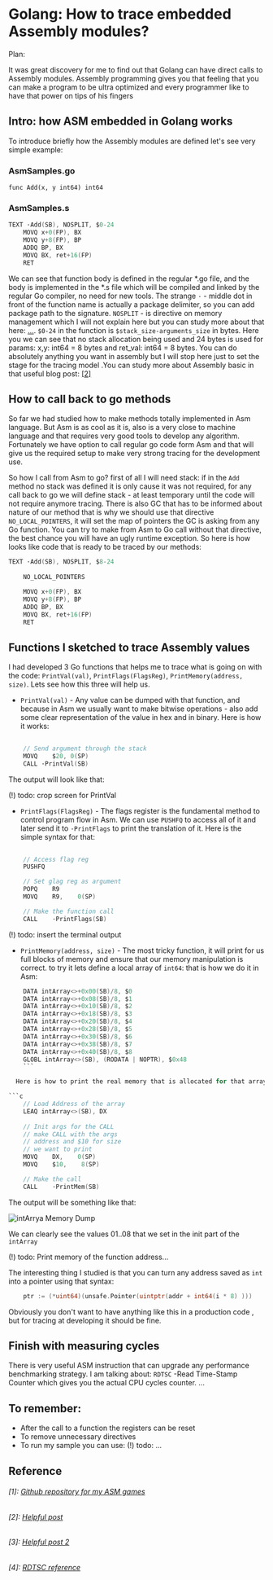 


# Golang: How to trace embedded Assembly modules?


Plan: 

It was great discovery for me to find out that Golang can have direct calls to 
Assembly modules. Assembly programming gives you that feeling that you can make a program to be ultra optimized and every programmer like to have that power on tips of his fingers

## Intro: how ASM embedded in Golang works 
To introduce briefly how the Assembly modules are defined let's see very simple example: 

### AsmSamples.go

```Golang 
func Add(x, y int64) int64
```

### AsmSamples.s
```c  
TEXT ·Add(SB), NOSPLIT, $0-24
    MOVQ x+0(FP), BX
    MOVQ y+8(FP), BP
    ADDQ BP, BX
    MOVQ BX, ret+16(FP)
    RET
```

We can see that function body is defined in the regular *.go file, and the body is implemented in the *.s file which will be compiled and linked by the regular Go compiler, no need for new tools. The strange `·` - middle dot in front of the function name is actually a package delimiter, so you can add package path to the signature. `NOSPLIT` - is directive on memory management which I will not explain here but you can study more about that here: [...](...). `$0-24` in the function is `$stack_size-arguments_size` in bytes. Here you we can see that no stack allocation being used and 24 bytes is used for params: x,y: int64 = 8 bytes and ret_val: int64 = 8 bytes. You can do absolutely anything you want in assembly but I will stop here just to set the stage for the tracing model .You can study more about Assembly basic in that useful blog post: [[2]](blog-1.md#2-helpful-post)  

## How to call back to go methods  
So far we had studied how to make methods totally implemented in Asm language. But Asm is as cool as it is, also is a very close to machine language and that
requires very good tools to develop any algorithm. Fortunately we have option to call regular go code form Asm and that will give us the required setup to make very strong tracing for the development use.

So how I call from Asm to go? first of all I will need stack: if in the `Add` method no stack was defined it is only cause it was not required, for any call back to go we will define stack - at least temporary until the code will not require anymore tracing. There is also GC that has to be informed about nature of our method that is why we should use that directive `NO_LOCAL_POINTERS`, it will set the map of pointers the GC is asking from any Go function. You can try to make from Asm to Go call without that directive, the best chance you will have an ugly runtime exception. So here is how looks like code that is ready to be traced by our methods: 

```c
TEXT ·Add(SB), NOSPLIT, $8-24
    
    NO_LOCAL_POINTERS

    MOVQ x+0(FP), BX
    MOVQ y+8(FP), BP
    ADDQ BP, BX
    MOVQ BX, ret+16(FP)
    RET
```

## Functions I sketched to trace Assembly values 
I had developed 3 Go functions that helps me to trace what is going on with the code: `PrintVal(val)`, `PrintFlags(FlagsReg)`, `PrintMemory(address, size)`. Lets see how this three will help us. 

  * `PrintVal(val)` - Any value can be dumped with that function, and because in Asm we usually want to make bitwise operations - also add some clear representation of the value in hex and in binary. Here is how it works: 

```c
    
    // Send argument through the stack
    MOVQ    $20, 0(SP)
    CALL ·PrintVal(SB)
```

 The output will look like that: 

 (!) todo: crop screen for PrintVal 
  

  * `PrintFlags(FlagsReg)` - 
The flags register is the fundamental method to control program flow in Asm. We can use `PUSHFQ` to access all of it and later send it to `·PrintFlags` to
print the translation of it. Here is the simple syntax for that: 
 
```c
    
    // Access flag reg
    PUSHFQ

    // Set glag reg as argument 
    POPQ    R9
    MOVQ    R9,    0(SP)

    // Make the function call 
    CALL    ·PrintFlags(SB)
```

(!) todo: insert the terminal output

  * `PrintMemory(address, size)` - The most tricky function, it will print for us full blocks of memory and ensure that our memory manipulation is correct. 
  to try it lets define a local array of `int64`: that is how we do it in Asm: 

```c
    DATA intArray<>+0x00(SB)/8, $0
    DATA intArray<>+0x08(SB)/8, $1
    DATA intArray<>+0x10(SB)/8, $2
    DATA intArray<>+0x18(SB)/8, $3
    DATA intArray<>+0x20(SB)/8, $4
    DATA intArray<>+0x28(SB)/8, $5
    DATA intArray<>+0x30(SB)/8, $6
    DATA intArray<>+0x38(SB)/8, $7
    DATA intArray<>+0x40(SB)/8, $8
    GLOBL intArray<>(SB), (RODATA | NOPTR), $0x48
    ```

  Here is how to print the real memory that is allocated for that array: 

```c    
    // Load Address of the array
    LEAQ intArray<>(SB), DX
    
    // Init args for the CALL
    // make CALL with the args
    // address and $10 for size 
    // we want to print 
    MOVQ    DX,    0(SP)
    MOVQ    $10,    8(SP)

    // Make the call
    CALL    ·PrintMem(SB)
```

The output will be something like that: 

![intArrya Memory Dump](http://i.imgur.com/By9OSLKg.png)

We can clearly see the values 01..08 that we set in the init part of  the 
`intArray`


(!) todo: Print memory of the function address...


The interesting thing I studied is that you can turn any address saved as `int` into a pointer using that syntax: 

```go 
    ptr := (*uint64)(unsafe.Pointer(uintptr(addr + int64(i * 8) )))
```

Obviously you don't want to have anything like this in a production code , but for tracing at developing it should be fine.


## Finish with measuring cycles
There is very useful ASM instruction that can upgrade any performance benchmarking strategy. I am talking about: `RDTSC` -Read Time-Stamp Counter which gives you the actual CPU cycles counter. 
...
## To remember: 
  * After the call to a function the registers can be reset
  * To remove unnecessary directives 
  * To run my sample you can use: (!) todo: ...
  
## Reference
###### [1]: [Github repository for my ASM games](https://github.com/meritos/go-study/tree/master/asm)
###### [2]: [Helpful post](https://blog.sgmansfield.com/2017/04/a-foray-into-go-assembly-programming/)
###### [3]: [Helpful post 2](https://goroutines.com/asm)
###### [4]: [RDTSC reference](http://x86.renejeschke.de/html/file_module_x86_id_278.html)

